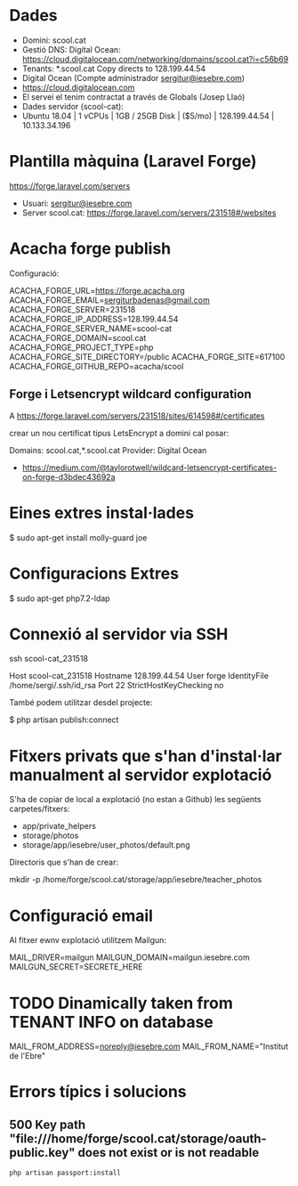 # Dades

- Domini: scool.cat
- Gestió DNS: Digital Ocean: https://cloud.digitalocean.com/networking/domains/scool.cat?i=c56b69
- Tenants: *.scool.cat Copy	directs to 128.199.44.54
- Digital Ocean (Compte administrador sergitur@iesebre.com)
- https://cloud.digitalocean.com
- El servei el tenim contractat a través de Globals (Josep Llaó)
- Dades servidor (scool-cat):
- Ubuntu 18.04 | 1 vCPUs | 1GB / 25GB Disk | ($5/mo) | 128.199.44.54 | 10.133.34.196

# Plantilla màquina (Laravel Forge)

https://forge.laravel.com/servers

- Usuari: sergitur@iesebre.com
- Server scool.cat: https://forge.laravel.com/servers/231518#/websites

# Acacha forge publish

Configuració:

ACACHA_FORGE_URL=https://forge.acacha.org
ACACHA_FORGE_EMAIL=sergiturbadenas@gmail.com
ACACHA_FORGE_SERVER=231518
ACACHA_FORGE_IP_ADDRESS=128.199.44.54
ACACHA_FORGE_SERVER_NAME=scool-cat
ACACHA_FORGE_DOMAIN=scool.cat
ACACHA_FORGE_PROJECT_TYPE=php
ACACHA_FORGE_SITE_DIRECTORY=/public
ACACHA_FORGE_SITE=617100
ACACHA_FORGE_GITHUB_REPO=acacha/scool

## Forge i Letsencrypt wildcard configuration

A https://forge.laravel.com/servers/231518/sites/614598#/certificates

crear un nou certificat tipus LetsEncrypt a domini cal posar:

 Domains: scool.cat,*.scool.cat
 Provider: Digital Ocean

- https://medium.com/@taylorotwell/wildcard-letsencrypt-certificates-on-forge-d3bdec43692a

# Eines extres instal·lades

 $ sudo apt-get install molly-guard joe

 # Configuracions Extres

  $ sudo apt-get php7.2-ldap

# Connexió al servidor via SSH

 ssh scool-cat_231518

Host scool-cat_231518
  Hostname 128.199.44.54
  User forge
  IdentityFile /home/sergi/.ssh/id_rsa
  Port 22
  StrictHostKeyChecking no

També podem utilitzar desdel projecte:

 $ php artisan publish:connect

# Fitxers privats que s'han d'instal·lar manualment al servidor explotació

S'ha de copiar de local a explotació (no estan a Github) les següents carpetes/fitxers:

- app/private_helpers
- storage/photos
- storage/app/iesebre/user_photos/default.png

Directoris que s'han de crear:

 mkdir -p /home/forge/scool.cat/storage/app/iesebre/teacher_photos
 
# Configuració email

Al fitxer ewnv explotació utilitzem Mailgun:

MAIL_DRIVER=mailgun
MAILGUN_DOMAIN=mailgun.iesebre.com
MAILGUN_SECRET=SECRETE_HERE
# TODO Dinamically taken from TENANT INFO on database
MAIL_FROM_ADDRESS=noreply@iesebre.com
MAIL_FROM_NAME="Institut de l'Ebre"

# Errors típics i solucions

## 500 Key path "file:///home/forge/scool.cat/storage/oauth-public.key" does not exist or is not readable


```
php artisan passport:install
```